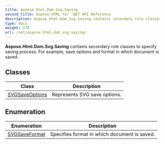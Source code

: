 ```yaml
---
title: Aspose.Html.Dom.Svg.Saving
second_title: Aspose.HTML for .NET API Reference
description: Aspose.Html.Dom.Svg.Saving contains secondary role classes to specify saving process. For example save options and format in which document is saved
type: docs
weight: 170
url: /net/aspose.html.dom.svg.saving/
---
```

**Aspose.Html.Dom.Svg.Saving** contains secondary role classes to specify saving process. For example, save options and format in which document is saved.

## Classes

| Class | Description |
| --- | --- |
| [SVGSaveOptions](./svgsaveoptions/) | Represents SVG save options. |
## Enumeration

| Enumeration | Description |
| --- | --- |
| [SVGSaveFormat](./svgsaveformat/) | Specifies format in which document is saved. |
